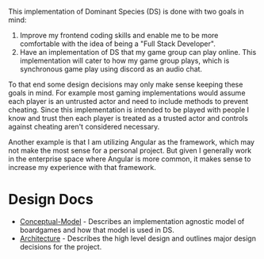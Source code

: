 This implementation of Dominant Species (DS) is done with two goals in mind:

1. Improve my frontend coding skills and enable me to be more comfortable with the idea of being a "Full Stack Developer".
2. Have an implementation of DS that my game group can play online. This implementation will cater to how my game group plays, which is synchronous game play using discord as an audio chat.

To that end some design decisions may only make sense keeping these goals in mind. For example most gaming implementations would assume each player is an untrusted actor and need to include methods to prevent cheating. Since this implementation is intended to be played with people I know and trust then each player is treated as a trusted actor and controls against cheating aren't considered necessary.

Another example is that I am utilizing Angular as the framework, which may not make the most sense for a personal project. But given I generally work in the enterprise space where Angular is more common, it makes sense to increase my experience with that framework.

# Design Docs

- [Conceptual-Model](./conceptual-model) - Describes an implementation agnostic model of boardgames and how that model is used in DS.
- [Architecture](./architecture) - Describes the high level design and outlines major design decisions for the project.

